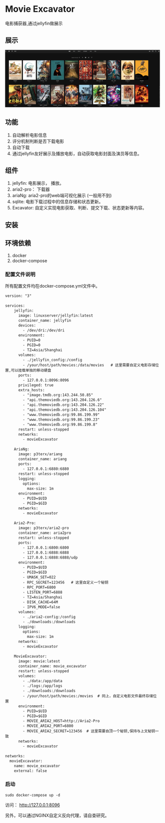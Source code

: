 # Movie Excavator 
电影捕获器,通过jellyfin做展示


## 展示
![image](./demo/jellyfin_home.jpg)


## 功能
1. 自动解析电影信息
2. 评分机制判断是否下载电影
3. 自动下载
4. 通过jellyfin友好展示及播放电影，自动获取电影封面及演员等信息。

## 组件
1. jellyfin: 电影展示， 播放。
2. aria2-pro： 下载器
3. ariaNg: aria2-pro的web端可视化展示 (一般用不到)
4. sqlite: 电影下载过程中的信息存储和状态更新。
5. Excavator: 自定义实现电影获取、判断、提交下载、状态更新等内容。

## 安装
## 环境依赖
1. docker
2. docker-compose

### 配置文件说明
所有配置文件均在docker-compose.yml文件中。
```
version: "3"

services:
    jellyfin:
      image: linuxserver/jellyfin:latest
      container_name: jellyfin
      devices:
        - /dev/dri:/dev/dri
      environment:
        - PUID=0
        - PGID=0
        - TZ=Asia/Shanghai
      volumes:
        - ./jellyfin_config:/config
        - /your/host/path/movies:/data/movies   # 这里需要自定义电影存储位置,可以挂载单独的移动硬盘
      ports:
        - 127.0.0.1:8096:8096
      privileged: true
      extra_hosts:
        - "image.tmdb.org:143.244.50.85"
        - "api.themoviedb.org:143.204.126.6"
        - "api.themoviedb.org:143.204.126.22"
        - "api.themoviedb.org:143.204.126.104"
        - "www.themoviedb.org:99.86.199.99"
        - "www.themoviedb.org:99.86.199.23"
        - "www.themoviedb.org:99.86.199.8"
      restart: unless-stopped
      networks:
        - movieExcavator

    AriaNg:
      image: p3terx/ariang
      container_name: ariang
      ports:
        - 127.0.0.1:6880:6880
      restart: unless-stopped
      logging:
        options:
          max-size: 1m
      environment:
        - PUID=$UID
        - PGID=$GID
      networks:
        - movieExcavator

    Aria2-Pro:
      image: p3terx/aria2-pro
      container_name: aria2pro
      restart: unless-stopped
      ports:
        - 127.0.0.1:6800:6800
        - 127.0.0.1:6888:6888
        - 127.0.0.1:6888:6888/udp
      environment:
        - PUID=$UID
        - PGID=$GID
        - UMASK_SET=022
        - RPC_SECRET=123456   # 这里自定义一个秘钥
        - RPC_PORT=6800
        - LISTEN_PORT=6888
        - TZ=Asia/Shanghai
        - DISK_CACHE=64M
        - IPV6_MODE=false
      volumes:
        - ./aria2-config:/config
        - ./downloads:/downloads
      logging:
        options:
          max-size: 1m
      networks:
        - movieExcavator

    MovieExcavator:
      image: movie:latest
      container_name: movie_excavator
      restart: unless-stopped
      volumes:
        - ./data:/app/data
        - ./logs:/app/logs
        - ./downloads:/downloads
        - /your/host/path/movies:/movies  # 同上，自定义电影文件最终存储位置
      environment:
        - PUID=$UID
        - PGID=$GID
        - MOVIE_ARIA2_HOST=http://Aria2-Pro
        - MOVIE_ARIA2_PORT=6800
        - MOVIE_ARIA2_SECRET=123456  # 这里需要自顶一个秘钥,保持与上文秘钥一致
      networks:
        - movieExcavator

networks:
  movieExcavator:
    name: movie_excavator
    external: false

```

### 启动
```
sudo docker-compose up -d
```

访问： http://127.0.0.1:8096

另外，可以通过NGINX自定义反向代理，请自查研究。